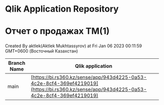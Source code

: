 # Qlik Application Repository 
# Отчет о продажах ТМ(1)
### 
Created By aktlek(Aktlek Mukhtassyrov) at Fri Jan 06 2023 00:11:59 GMT+0600 (Восточный Казахстан)

Branch Name|Qlik application
---|---
main|[https://bi.rs360.kz/sense/app/943d4225-0a53-4c2e-8cf4-369ef4219019](https://bi.rs360.kz/sense/app/943d4225-0a53-4c2e-8cf4-369ef4219019)